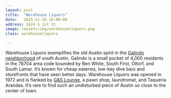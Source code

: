 ```yaml
---
layout: post
title:  "Warehouse Liquors"
date:   2015-11-16 10:00:00
address: 2424 S 1st St
image: /assets/img/warehouseliquors.png
class: warehouseliquors

---
```

Warehouse Liquors exemplifies the old Austin spirit in the [Galindo neighborhood](https://en.wikipedia.org/wiki/Galindo,_Austin,_Texas) of south Austin. Galindo is a small pocket of 4,000 residents in the 78704 area code bounded by Ben White, South First, Oltorf, and South Lamar. It’s known for cheap eateries, low-key dive bars and storefronts that have seen better days. Warehouse Liquors was opened in 1972 and is flanked by [G&S Lounge](http://gandslounge.com/), a pawn shop, laundromat, and Taqueria Arandas. It’s rare to find such an undisturbed piece of Austin so close to the center of town.
